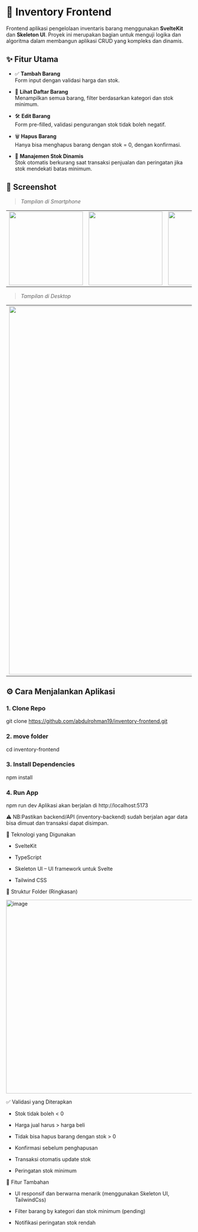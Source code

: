 # 🚀 Inventory Frontend

Frontend aplikasi pengelolaan inventaris barang menggunakan **SvelteKit** dan **Skeleton UI**. Proyek ini merupakan bagian untuk menguji logika dan algoritma dalam membangun aplikasi CRUD yang kompleks dan dinamis.

## ✨ Fitur Utama

- ✅ **Tambah Barang**  
  Form input dengan validasi harga dan stok.

- 📃 **Lihat Daftar Barang**  
  Menampilkan semua barang, filter berdasarkan kategori dan stok minimum.

- 🛠️ **Edit Barang**  
  Form pre-filled, validasi pengurangan stok tidak boleh negatif.

- 🗑️ **Hapus Barang**  
  Hanya bisa menghapus barang dengan stok = 0, dengan konfirmasi.

- 🔁 **Manajemen Stok Dinamis**  
  Stok otomatis berkurang saat transaksi penjualan dan peringatan jika stok mendekati batas minimum.

## 📸 Screenshot

> _Tampilan di Smartphone_
<table>
<td><img src="https://github.com/user-attachments/assets/d7242b81-6b6a-42e2-8efa-56a9ec66e199" width=200px></td>
<td><img src="https://github.com/user-attachments/assets/b655682d-2e53-43c4-acea-c594e4cb4a2c" width=200px></td>
<td><img src="https://github.com/user-attachments/assets/b7760bf2-3d29-4203-bd7d-2a2cdd05d06a" width=200px></td>
<td><img src="https://github.com/user-attachments/assets/2e73004e-0951-4a02-a1ea-a38fd8202272" width=200px></td>
</table>

> _Tampilan di Desktop_
<table>
<td><img src="https://github.com/user-attachments/assets/430f6d42-4dbd-4c41-a05a-6de2c30b27cf" width=1000px></td>
<td><img src="https://github.com/user-attachments/assets/7f1ed949-bfd9-436b-a3bd-4136408707b6" width=1000px></td>
<td><img src="https://github.com/user-attachments/assets/a235e0d3-6a52-4ae1-97bd-e0a238f481ab" width=1000px></td>
<td><img src="https://github.com/user-attachments/assets/0a337717-f180-4d6b-979b-ea18872db547" width=1000px></td>
</table>


## ⚙️ Cara Menjalankan Aplikasi

### 1. Clone Repo
git clone https://github.com/abdulrohman19/inventory-frontend.git 

### 2. move folder
cd inventory-frontend

### 3. Install Dependencies
npm install

### 4. Run App
npm run dev
Aplikasi akan berjalan di http://localhost:5173

⚠️ NB:Pastikan backend/API (inventory-backend) sudah berjalan agar data bisa dimuat dan transaksi dapat disimpan.


🧩 Teknologi yang Digunakan
- SvelteKit

- TypeScript

- Skeleton UI – UI framework untuk Svelte

- Tailwind CSS

📁 Struktur Folder (Ringkasan)

<img width="526" alt="image" src="https://github.com/user-attachments/assets/3ab90f0e-0ae5-44c5-bd35-4d885da03800" />




✅ Validasi yang Diterapkan
- Stok tidak boleh < 0

- Harga jual harus > harga beli

- Tidak bisa hapus barang dengan stok > 0

- Konfirmasi sebelum penghapusan

- Transaksi otomatis update stok

- Peringatan stok minimum

🧠 Fitur Tambahan
- UI responsif dan berwarna menarik (menggunakan Skeleton UI, TailwindCss)

- Filter barang by kategori dan stok minimum (pending)

- Notifikasi peringatan stok rendah
